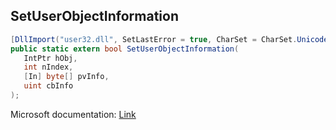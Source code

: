 ## SetUserObjectInformation

```csharp
[DllImport("user32.dll", SetLastError = true, CharSet = CharSet.Unicode)]
public static extern bool SetUserObjectInformation(
   IntPtr hObj,
   int nIndex,
   [In] byte[] pvInfo,
   uint cbInfo
);
```

Microsoft documentation: [Link](https://docs.microsoft.com/en-us/windows/win32/api/winuser/nf-winuser-setuserobjectinformationw)
